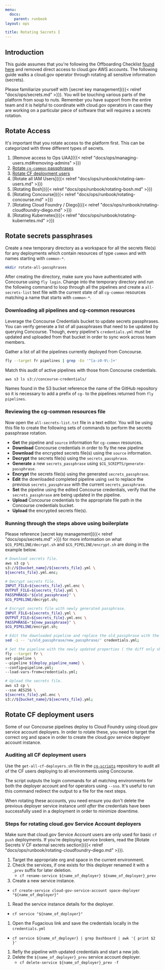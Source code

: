 ```yaml
---
menu:
  docs:
    parent: runbook
layout: ops

title: Rotating Secrets I
---
```


## Introduction

This guide assumes that you're following the Offboarding Checklist [found
here](https://github.com/18F/cg-product/blob/master/OffboardingChecklist.md) and
removed direct access to cloud.gov AWS accounts. The following guide walks a
cloud.gov operator through rotating all sensitive information (secrets).

Please familiarize yourself with [secret key management]({{< relref "docs/ops/secrets.md" >}}).
You will be touching various parts of the platform from soup to nuts. Remember
you have support from the entire team and it is helpful to coordinate with
cloud.gov operators in case they are working on a particular piece of software
that will requires a secrets rotation.

## Rotate Access

It's important that you rotate access to the platform first. This can be
categorized with three different types of secrets.

1. [Remove access to Ops UAA]({{< relref "docs/ops/managing-users.md#removing-admins" >}})
1. [Rotate `cg-common` passphrases](#rotate-secrets-passphrases)
1. [Rotate CF deployment users](#rotate-cf-deployment-users)
1. [Rotate all IAM Users]({{< relref "docs/ops/runbook/rotating-iam-users.md" >}})
1. [Rotating Bosh]({{< relref "docs/ops/runbook/rotating-bosh.md" >}})
1. [Rotating Concourse]({{< relref "docs/ops/runbook/rotating-concourse.md" >}})
1. [Rotating Cloud Foundry / Diego]({{< relref "docs/ops/runbook/rotating-cloudfoundry-diego.md" >}})
1. [Rotating Kubernetes]({{< relref "docs/ops/runbook/rotating-kubernetes.md" >}})

## Rotate secrets passphrases

Create a new temporary directory as a workspace for all the secrets file(s) for
any deployments which contain resources of type `common` and with names starting
with `common-*`.

```sh
mkdir rotate-all-passphrases
```

After creating the directory, make sure you have authenticated with Concourse
using `fly login`. Change into the temporary directory and run the following
command to loop through all the pipelines and create a `all-secrets-list` text
file with the current state of all `cg-common` resources matching a name that
starts with `common-*`.

### Downloading all pipelines and cg-common resources

Leverage the Concourse Credentials bucket to update secrets passphrases. You can
verify generate a list of all passphrases that need to be updated by querying
Concourse. Though, every pipeline's `credentials.yml` must be updated and uploaded
from that bucket in order to sync work across team members.

Gather a list of all the pipelines currently deployed from Concourse.

```sh
fly --target fr pipelines | grep -Eo '^[a-z0-9\-]+'
```

Match this audit of active pipelines with those from Concourse credentials.

```sh
aws s3 ls s3://concourse-credentials/
```

Names found in the S3 bucket reference the name of the GitHub repository so it
is necessary to add a prefix of `cg-` to the pipelines returned from `fly
pipelines`.

### Reviewing the cg-common resources file

Now open the `all-secrets-list.txt` file in a text editor. You will be using
this file to create the following sets of commands to perform the secrets
passphrase rotation.

- **Get** the pipeline and `source` information for `cg-common` resources.
- **Download** Concourse credentials in order to fly the new pipeline
- **Download** the encrypted secrets file(s) using the `source` information.
- **Decrypt** the secrets file(s) using the `secrets_passphrase`.
- **Generate** a new `secrets_passphrase` using `$CG_SCRIPTS/generate-passphrase`.
- **Encrypt** the secrets file(s) using the generated `secrets_passphrase`.
- **Edit** the downloaded completed pipeline using `sed` to replace the previous
  `secrets_passphrase` with the current `secrets_passphrase`.
- **Set** the pipeline using the edited Concourse credentials, verify that the
  `secrets_passphrase` are being updated in the pipeline.
- **Upload** Concourse credentials to the appropriate file path in the Concourse
  credentials bucket.
- **Upload** the encrypted secrets file(s).

### Running through the steps above using boilerplate

Please reference [secret key management]({{< relref "docs/ops/secrets.md" >}})
for more information on what `$CG_PIPELINE/decrypt.sh` and `$CG_PIPELINE/encrypt.sh`
are doing in the example below.

```sh
# Download secrets file.
aws s3 cp \
s3://${bucket_name}/${secrets_file}.yml \
${secrets_file}.yml.enc;

# Decrypt secrets file.
INPUT_FILE=${secrets_file}.yml.enc \
OUTPUT_FILE=${secrets_file}.yml \
PASSPHRASE="${old_passphrase}" \
$CG_PIPELINE/decrypt.sh;

# Encrypt secrets file with newly generated passphrase.
INPUT_FILE=${secrets_file}.yml \
OUTPUT_FILE=${secrets_file}.yml.enc \
PASSPHRASE="${new_passphrase}" \
$CG_PIPELINE/encrypt.sh;

# Edit the downloaded pipeline and replace the old_passphrase with the new_passphrase.
sed -i -- 's/old_passphrase/new_passphrase/' credentials.yml;

# Set the pipeline with the newly updated properties ( the diff only shows the secrets_passphrases being updated ).
fly --target fr \
set-pipeline \
--pipeline ${deploy_pipeline_name} \
--config=pipeline.yml;
--load-vars-from=credentials.yml;

# Upload the secrets file.
aws s3 cp \
--sse AES256 \
${secrets_file}.yml.enc \
s3://${bucket_name}/${secrets_file}.yml;
```

## Rotate CF deployment users

Some of our Concourse pipelines deploy to Cloud Foundry using cloud.gov service
account deployers. In order to rotate these, you need to target the correct
org and space in order to create the cloud.gov service deployer account
instance.

### Auditing all CF deployment users

Use the `get-all-cf-deployers.sh` file in the
[`cg-scripts`](https://github.com/18F/cg-scripts) repository to audit all of the
CF users deploying to all environments using Concourse.

The script outputs the login commands for all matching environments for both the
deployer account and for operators using `--sso`. It's useful to run this
command redirect the output to a file for the next steps.

When rotating these accounts, you need ensure you don't delete the previous
deployer service instance _until after_ the credentials have been successfully
used in a deployment in order to minimize downtime.

### Steps for rotating cloud.gov Service Account deployers

Make sure that cloud.gov Service Account users are only used for basic `cf push`
deployments. If you're deploying service brokers, read the [Rotate Secrets V CF
external secrets section]({{< relref "docs/ops/runbook/rotating-cloudfoundry-diego.md" >}}).

1. Target the appropriate org and space in the current environment.
1. Check the services, if one exists for this deployer renamed it with a `_prev`
   suffix for later deletion.
   - `cf rename-service ${name_of_deployer} ${name_of_deployer}_prev`
1. Create a new service instance.
  - `cf create-service cloud-gov-service-account space-deployer "${name_of_deployer}"`
1. Read the service instance details for the deployer.
  - `cf service "${name_of_deployer}"`
1. Open the Fugacious link and save the credentials locally in the `credentials.yml`
  - `cf service ${name_of_deployer} | grep Dashboard | awk '{ print $2 }'`
1. Refly the pipeline with updated credentials and start a new job.
1. Delete the `${name_of_deployer}_prev` service account deployer.
   - `cf delete-service ${name_of_deployer}_prev -f`
